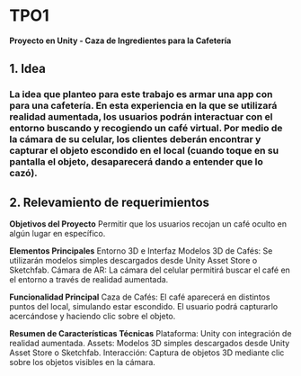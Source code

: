 # TPO1
**Proyecto en Unity - Caza de Ingredientes para la Cafetería**

## 1. Idea
### La idea que planteo para este trabajo es armar una app con para una cafetería. En esta experiencia en la que se utilizará realidad aumentada, los usuarios podrán interactuar con el entorno buscando y recogiendo un café virtual. Por medio de la cámara de su celular, los clientes deberán encontrar y capturar el objeto escondido en el local (cuando toque en su pantalla el objeto, desaparecerá dando a entender que lo cazó).

## 2. Relevamiento de requerimientos
**Objetivos del Proyecto**
Permitir que los usuarios recojan un café oculto en algún lugar en específico.

**Elementos Principales**
Entorno 3D e Interfaz
Modelos 3D de Cafés: Se utilizarán modelos simples descargados desde Unity Asset Store o Sketchfab.
Cámara de AR: La cámara del celular permitirá buscar el café en el entorno a través de realidad aumentada.

**Funcionalidad Principal**
Caza de Cafés: El café aparecerá en distintos puntos del local, simulando estar escondido. El usuario podrá capturarlo acercándose y haciendo clic sobre el objeto.

**Resumen de Características Técnicas**
Plataforma: Unity con integración de realidad aumentada.
Assets: Modelos 3D simples descargados desde Unity Asset Store o Sketchfab.
Interacción: Captura de objetos 3D mediante clic sobre los objetos visibles en la cámara.
